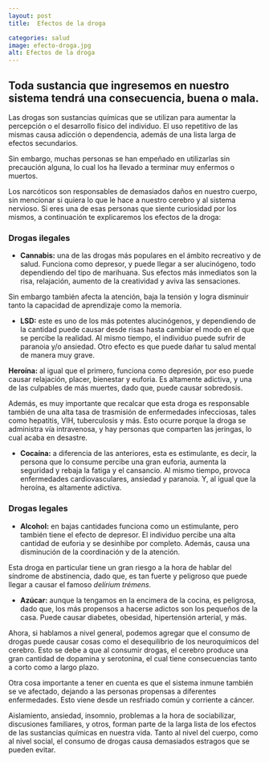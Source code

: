 ```yaml
---
layout: post
title:  Efectos de la droga

categories: salud
image: efecto-droga.jpg
alt: Efectos de la droga
---
```


## Toda sustancia que ingresemos en nuestro sistema tendrá una consecuencia, buena o mala.

Las drogas son sustancias químicas que se utilizan para aumentar la percepción o el desarrollo físico del individuo. El uso repetitivo de las mismas causa adicción o dependencia, además de una lista larga de efectos secundarios.

Sin embargo, muchas personas se han empeñado en utilizarlas sin precaución alguna, lo cual los ha llevado a terminar muy enfermos o muertos.

Los narcóticos son responsables de demasiados daños en nuestro cuerpo, sin mencionar si quiera lo que le hace a nuestro cerebro y al sistema nervioso. Si eres una de esas personas que siente curiosidad por los mismos, a continuación te explicaremos los efectos de la droga:

### Drogas ilegales

- **Cannabis:** una de las drogas más populares en el ámbito recreativo y de salud. Funciona como depresor, y puede llegar a ser alucinógeno, todo dependiendo del tipo de marihuana.  Sus efectos más inmediatos son la risa, relajación, aumento de la creatividad y aviva las sensaciones.

Sin embargo también afecta la atención, baja la tensión y logra disminuir tanto la capacidad de aprendizaje como la memoria.

- **LSD:** este es uno de los más potentes alucinógenos, y dependiendo de la cantidad puede causar desde risas hasta cambiar el modo en el que se percibe la realidad. Al mismo tiempo, el individuo puede sufrir de paranoia y/o ansiedad. Otro efecto es que puede dañar tu salud mental de manera muy grave.

**Heroína:** al igual que el primero, funciona como depresión, por eso puede causar relajación, placer, bienestar y euforia. Es altamente adictiva, y una de las culpables de más muertes, dado que, puede causar sobredosis.

Además, es muy importante que recalcar que esta droga es responsable también de una alta tasa de trasmisión de enfermedades infecciosas, tales como hepatitis, VIH, tuberculosis y más. Esto ocurre porque la droga se administra vía intravenosa, y hay personas que comparten las jeringas, lo cual acaba en desastre.

- **Cocaína:** a diferencia de las anteriores, esta es estimulante, es decir, la persona que lo consume percibe una gran euforia, aumenta la seguridad y rebaja la fatiga y el cansancio.  Al mismo tiempo, provoca enfermedades cardiovasculares, ansiedad y paranoia. Y, al igual que la heroína, es altamente adictiva.

### Drogas legales

- **Alcohol:** en bajas cantidades funciona como un estimulante, pero también tiene el efecto de depresor. El individuo percibe una alta cantidad de euforia y se desinhibe por completo. Además, causa una disminución de la coordinación y de la atención.

Esta droga en particular tiene un gran riesgo a la hora de hablar del síndrome de abstinencia, dado que, es tan fuerte y peligroso que puede llegar a causar el famoso *delírium trémens.*

- **Azúcar:** aunque la tengamos en la encimera de la cocina, es peligrosa, dado que, los más propensos a hacerse adictos son los pequeños de la casa. Puede causar diabetes, obesidad, hipertensión arterial, y más.

Ahora, si hablamos a nivel general, podemos agregar que el consumo de drogas puede causar cosas como el desequilibrio de los neuroquímicos del cerebro. Esto se debe a que al consumir drogas, el cerebro produce una gran cantidad de dopamina y serotonina, el cual tiene consecuencias tanto a corto como a largo plazo.

Otra cosa importante a tener en cuenta es que el sistema inmune también se ve afectado, dejando a las personas propensas a diferentes enfermedades. Esto viene desde un resfriado común y corriente a cáncer.

Aislamiento, ansiedad, insomnio, problemas a la hora de sociabilizar, discusiones familiares, y otros, forman parte de la larga lista de los efectos de las sustancias químicas en nuestra vida. Tanto al nivel del cuerpo, como al nivel social, el consumo de drogas causa demasiados estragos que se pueden evitar.